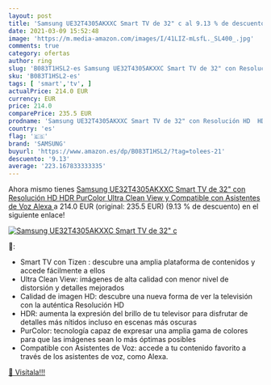```yaml
---
layout: post
title: 'Samsung UE32T4305AKXXC Smart TV de 32" c al 9.13 % de descuento'
date: 2021-03-09 15:52:48
image: 'https://m.media-amazon.com/images/I/41LIZ-mLsfL._SL400_.jpg'
comments: true
category: ofertas
author: ring
slug: 'B083T1HSL2-es Samsung UE32T4305AKXXC Smart TV de 32" con Resolución HD...'
sku: 'B083T1HSL2-es'
tags: [ 'smart','tv', ]
actualPrice: 214.0 EUR
currency: EUR
price: 214.0
comparePrice: 235.5 EUR
prodname: 'Samsung UE32T4305AKXXC Smart TV de 32" con Resolución HD  HDR  PurColor  Ultra Clean View y Compatible con Asistentes de Voz  Alexa '
country: 'es'
flag: '🇪🇸'
brand: 'SAMSUNG'
buyurl: 'https://www.amazon.es/dp/B083T1HSL2/?tag=tolees-21'
descuento: '9.13'
average: '223.167833333335'
---
```


Ahora mismo tienes [Samsung UE32T4305AKXXC Smart TV de 32" con Resolución HD  HDR  PurColor  Ultra Clean View y Compatible con Asistentes de Voz  Alexa ](https://www.amazon.es/dp/B083T1HSL2/?tag=tolees-21) a 214.0 EUR (original: 235.5 EUR) (9.13 %  de descuento) en el siguiente enlace!

[![Samsung UE32T4305AKXXC Smart TV de 32" c](https://m.media-amazon.com/images/I/41LIZ-mLsfL._SL400_.jpg)](https://www.amazon.es/dp/B083T1HSL2/?tag=tolees-21)

🔎:

- Smart TV con Tizen : descubre una amplia plataforma de contenidos y accede fácilmente a ellos
- Ultra Clean View: imágenes de alta calidad con menor nivel de distorsión y detalles mejorados
- Calidad de imagen HD: descubre una nueva forma de ver la televisión con la auténtica Resolución HD
- HDR: aumenta la expresión del brillo de tu televisor para disfrutar de detalles más nítidos incluso en escenas más oscuras
- PurColor: tecnología capaz de expresar una amplia gama de colores para que las imágenes sean lo más óptimas posibles
- Compatible con Asistentes de Voz: accede a tu contenido favorito a través de los asistentes de voz, como Alexa.

[🛒 Visítala!!!](https://www.amazon.es/dp/B083T1HSL2/?tag=tolees-21)
